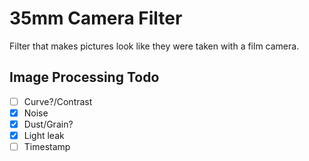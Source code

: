 # 35mm Camera Filter

Filter that makes pictures look like they were taken with a film camera.

## Image Processing Todo
- [ ] Curve?/Contrast
- [x] Noise
- [x] Dust/Grain?
- [x] Light leak
- [ ] Timestamp